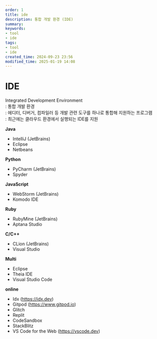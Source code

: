 ```yaml
---
order: 1
title: ide
description: 통합 개발 환경 (IDE)
summary:
keywords:
- tool
- ide
tags:
- tool
- ide
created_time: 2024-09-23 23:56
modified_time: 2025-01-19 14:08
---
```


# IDE
Integrated Development Environment  
: 통합 개발 환경  
: 에디터, 디버거, 컴파일러 등 개발 관련 도구를 하나로 통합해 지원하는 프로그램  
: 최근에는 클라우드 환경에서 실행되는 IDE를 지원  

**Java**
- IntelliJ (JetBrains)
- Eclipse
- Netbeans

**Python**
- PyCharm (JetBrains)
- Spyder

**JavaScript**
- WebStorm (JetBrains)
- Komodo IDE

**Ruby**
- RubyMine (JetBrains)
- Aptana Studio

**C/C++**
- CLion (JetBrains)
- Visual Studio 

**Multi**
- Eclipse
- Theia IDE
- Visual Studio Code

**online**
- Idx (https://idx.dev)
- Gitpod (https://www.gitpod.io)
- Glitch
- Replit
- CodeSandbox
- StackBlitz
- VS Code for the Web (https://vscode.dev)